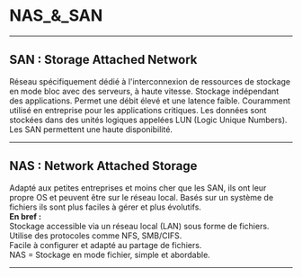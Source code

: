 # NAS_&_SAN  
---

## SAN : Storage Attached Network  

Réseau spécifiquement dédié à l'interconnexion de ressources de stockage en mode bloc avec des serveurs, à haute vitesse. Stockage indépendant des applications. 
Permet une débit élevé et une latence faible. Couramment utilisé en entreprise pour les applications critiques. Les données sont stockées dans des unités logiques appelées LUN (Logic Unique Numbers).  
Les SAN permettent une haute disponibilité.  

---

## NAS : Network Attached Storage  

Adapté aux petites entreprises et moins cher que les SAN, ils ont leur propre OS et peuvent être sur le réseau local. Basés sur un système de fichiers ils sont plus faciles à gérer et plus évolutifs.  
**En bref :**  
Stockage accessible via un réseau local (LAN) sous forme de fichiers.  
Utilise des protocoles comme NFS, SMB/CIFS.  
Facile à configurer et adapté au partage de fichiers.  
NAS = Stockage en mode fichier, simple et abordable.  

---
